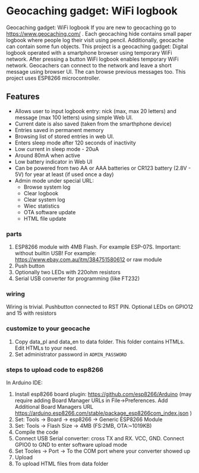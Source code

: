# Geocaching gadget: WiFi logbook
Geocaching gadget: WiFi logbook
If you are new to geocaching go to https://www.geocaching.com/ .
Each geocaching hide contains small paper logbook where people log their visit using pencil. 
Additionally, geocache can contain some fun objects.
This project is a geocaching gadget: Digital logbook operated with a smartphone browser using temporary WiFi network.
After pressing a button WiFi logbook enables temporary WiFi network. 
Geocachers can connect to the network and leave a short message using browser UI. The can browse previous messages too.
This project uses ESP8266 microcontroller.

## Features

* Allows user to input logbook entry: nick (max, max 20 letters) and message (max 100 letters) using simple Web UI.
* Current date is also saved (taken from the smarthphone device)
* Entries saved in permanent memory
* Browsing list of stored entries in web UI.
* Enters sleep mode after 120 seconds of inactivity
* Low current in sleep mode - 20uA
* Around 80mA when active
* Low battery indicator in Web UI
* Can be powered from two AA or AAA batteries or CR123 battery (2.8V - 5V) for year at least (if used once a day)
* Admin mode under special URL:
   * Browse system log
   * Clear logbook
   * Clear system log
   * Wiec statistics
   * OTA software update
   * HTML file update

### parts

1. ESP8266 module with 4MB Flash. For example ESP-07S. Important: without builtin USB! For example: https://www.ebay.com.au/itm/384751580612 or raw module
2. Push button
3. Optionally two LEDs with 220ohm resistors
4. Serial USB converter for programming (like FT232)

### wiring

Wiring is trivial. Pushbutton connected to RST PIN.
Optional LEDs on GPIO12 and 15 with resistors

### customize to your geocache
1. Copy data_pl and data_en to data folder. This folder contains HTMLs. Edit HTMLs to your need.
2. Set administrator password in `ADMIN_PASSWORD`
   
### steps to upload code to esp8266
In Arduino IDE:

1. Install esp8266 board plugin: https://github.com/esp8266/Arduino (may require adding Board Manager URLs in File->Preferences. Add Additional Board Managers URL https://arduino.esp8266.com/stable/package_esp8266com_index.json )
2. Set: Tools -> Board -> esp8266 -> Generic ESP8266 Module
3. Set: Tools -> Flash Size -> 4MB (FS:2MB, OTA:~1019KB)
4. Compile the code
5. Connect USB Serial converter: cross TX and RX. VCC, GND. Connect GPIO0 to GND to enter software upload mode
6. Set Tooles -> Port -> To the COM port where your converter showed up
7. Upload
8. To upload HTML files from data folder 
